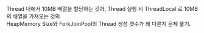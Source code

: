 Thread 내에서 10MB 배열을 할당하는 것과,
Thread 실행 시 ThreadLocal 로 10MB의 배열을 가져오는 것의  
HeapMemory Size와 ForkJoinPool의 Thread 생성 갯수가 왜 다른지 문제 풀기.